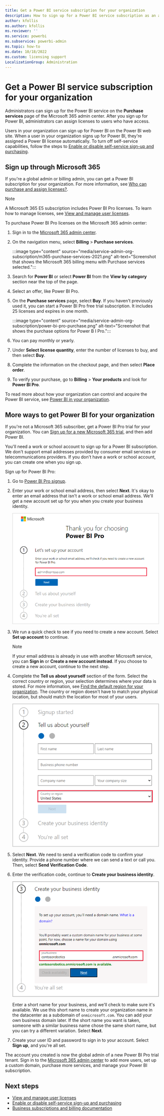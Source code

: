 ```yaml
---
title: Get a Power BI service subscription for your organization
description: How to sign up for a Power BI service subscription as an admin and purchase licenses in bulk.
author: kfollis
ms.author: kfollis
ms.reviewer: ''
ms.service: powerbi
ms.subservice: powerbi-admin
ms.topic: how-to
ms.date: 10/18/2022
ms.custom: licensing support
LocalizationGroup: Administration
---
```


# Get a Power BI service subscription for your organization

Administrators can sign up for the Power BI service on the **Purchase services** page of the Microsoft 365 admin center. After you sign up for Power BI, administrators can assign licenses to users who have access.

Users in your organization can sign up for Power BI on the Power BI web site. When a user in your organization signs up for Power BI, they're assigned a Power BI license automatically. To turn off self-service capabilities, follow the steps to [Enable or disable self-service sign-up and purchasing](service-admin-disable-self-service.md).

## Sign up through Microsoft 365

If you're a global admin or billing admin, you can get a Power BI subscription for your organization. For more information, see [Who can purchase and assign licenses?](service-admin-licensing-organization.md#who-can-purchase-and-assign-licenses).

> [!NOTE]
>
> A Microsoft 365 E5 subscription includes Power BI Pro licenses. To learn how to manage licenses, see [View and manage user licenses](service-admin-manage-licenses.md).
>
>

To purchase Power BI Pro licenses on the Microsoft 365 admin center:

1. Sign in to the [Microsoft 365 admin center](https://admin.microsoft.com).

2. On the navigation menu, select **Billing** > **Purchase services**.
  
   :::image type="content" source="media/service-admin-org-subscription/m365-purchase-services-2021.png" alt-text="Screenshot that shows the Microsoft 365 billing menu with Purchase services selected.":::

3. Search for **Power BI** or select **Power BI** from the **View by category** section near the top of the page.

4. Select an offer, like Power BI Pro.

5. On the **Purchase services** page, select **Buy**. If you haven't previously used it, you can start a Power BI Pro free trial subscription. It includes 25 licenses and expires in one month.

   :::image type="content" source="media/service-admin-org-subscription/power-bi-pro-purchase.png" alt-text="Screenshot that shows the purchase options for Power B I Pro.":::

6. You can pay monthly or yearly.

7. Under **Select license quantity**, enter the number of licenses to buy, and then select **Buy**.

8. Complete the information on the checkout page, and then select **Place order**.

9. To verify your purchase, go to **Billing** > **Your products** and look for  **Power BI Pro**.

To read more about how your organization can control and acquire the Power BI service, see [Power BI in your organization](/microsoft-365/admin/misc/power-bi-in-your-organization).

## More ways to get Power BI for your organization

If you're not a Microsoft 365 subscriber, get a Power BI Pro trial for your organization. You can [Sign up for a new Microsoft 365 trial](service-admin-signing-up-for-power-bi-with-a-new-office-365-trial.md), and then add Power BI.

You'll need a work or school account to sign up for a Power BI subscription. We don't support email addresses provided by consumer email services or telecommunications providers. If you don't have a work or school account, you can create one when you sign up.

Sign up for Power BI Pro:

1. Go to [Power BI Pro signup](https://signup.microsoft.com/create-account/signup?OfferId=d59682f3-3e3b-4686-9c00-7c7c1c736085&ali=1&products=d59682f3-3e3b-4686-9c00-7c7c1c736085).

1. Enter your work or school email address, then select **Next**. It's okay to enter an email address that isn't a work or school email address. We'll get a new account set up for you when you create your business identity.

   ![Power BI Pro signup](media/service-admin-org-subscription/power-bi-pro-admins.png)

1. We run a quick check to see if you need to create a new account. Select **Set up account** to continue.

   > [!NOTE]
   >If your email address is already in use with another Microsoft service, you can **Sign in** or **Create a new account instead**. If you choose to create a new account, continue to the next step.

1. Complete the **Tell us about yourself** section of the form. Select the correct country or region, your selection determines where your data is stored. For more information, see [Find the default region for your organization](../admin/service-admin-where-is-my-tenant-located.md#find-the-default-region-for-your-organization). The country or region doesn't have to match your physical location, but should match the location for most of your users.

   ![Tell us about yourself](media/service-admin-org-subscription/tell-about-yourself.png)

1. Select **Next**. We need to send a verification code to confirm your identity. Provide a phone number where we can send a text or call you. Then, select **Send Verification Code**.

1. Enter the verification code, continue to **Create your business identity**.

   ![Create your business identity](media/service-admin-org-subscription/business-identity.png)

    Enter a short name for your business, and we'll check to make sure it's available. We use this short name to create your organization name in the datacenter as a subdomain of `onmicrosoft.com`. You can add your own business domain later. If the short name you want is taken, someone with a similar business name chose the same short name, but you can try a different variation. Select **Next**.

1. Create your user ID and password to sign in to your account. Select **Sign up**, and you're all set.

The account you created is now the global admin of a new Power BI Pro trial tenant. Sign in to the [Microsoft 365 admin center](https://admin.microsoft.com) to add more users, set up a custom domain, purchase more services, and manage your Power BI subscription.

## Next steps

- [View and manage user licenses](service-admin-manage-licenses.md)
- [Enable or disable self-service sign-up and purchasing](service-admin-disable-self-service.md)
- [Business subscriptions and billing documentation](/microsoft-365/commerce/)
